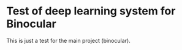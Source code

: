 # Test of deep learning system for Binocular

This is just a test for the main project (binocular).

